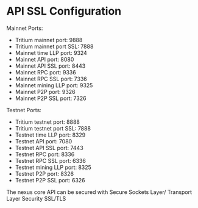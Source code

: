 # API SSL Configuration

Mainnet Ports:

* Tritium mainnet port: 9888
* Tritium mainnet port SSL: 7888
* Mainnet time LLP port: 9324
* Mainnet API port: 8080
* Mainnet API SSL port: 8443
* Mainnet RPC port: 9336
* Mainnet RPC SSL port: 7336
* Mainnet mining LLP port: 9325
* Mainnet P2P port: 9326
* Mainnet P2P SSL port: 7326

Testnet Ports:

* Tritium testnet port: 8888
* Tritium testnet port SSL: 7888
* Testnet time LLP port: 8329
* Testnet API port: 7080
* Testnet API SSL port: 7443
* Testnet RPC port: 8336
* Testnet RPC SSL port: 6336
* Testnet mining LLP port: 8325
* Testnet P2P port: 8326
* Testnet P2P SSL port: 6326

The nexus core API can be secured with Secure Sockets Layer/ Transport Layer Security SSL/TLS&#x20;
